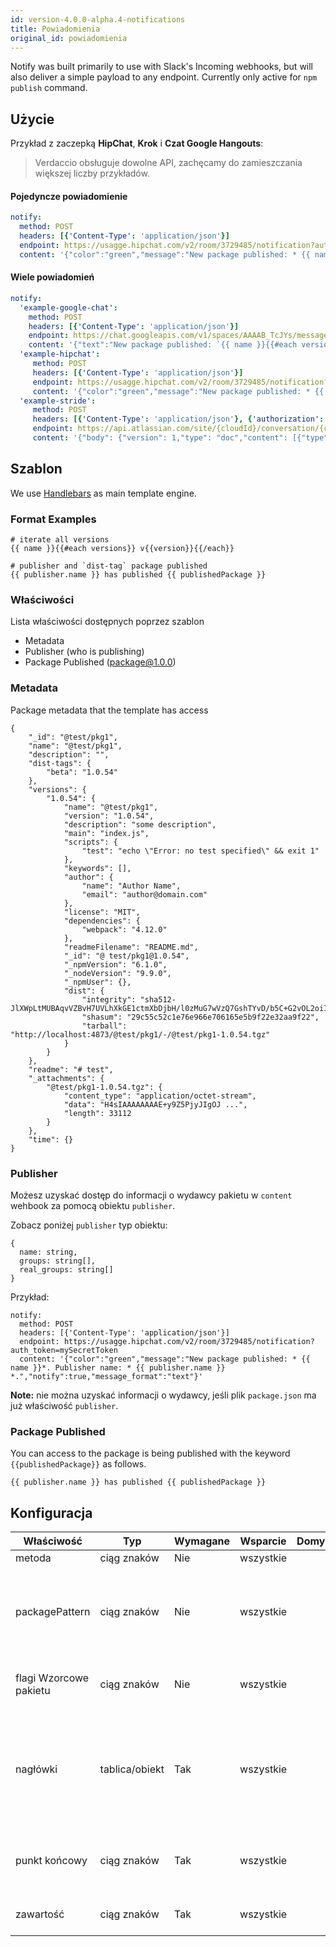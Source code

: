 ```yaml
---
id: version-4.0.0-alpha.4-notifications
title: Powiadomienia
original_id: powiadomienia
---
```


Notify was built primarily to use with Slack's Incoming webhooks, but will also deliver a simple payload to any endpoint. Currently only active for `npm publish` command.

## Użycie

Przykład z zaczepką **HipChat**, **Krok** i **Czat Google Hangouts**:

> Verdaccio obsługuje dowolne API, zachęcamy do zamieszczania większej liczby przykładów.

#### Pojedyncze powiadomienie

```yaml
notify:
  method: POST
  headers: [{'Content-Type': 'application/json'}]
  endpoint: https://usagge.hipchat.com/v2/room/3729485/notification?auth_token=mySecretToken
  content: '{"color":"green","message":"New package published: * {{ name }}*","notify":true,"message_format":"text"}'
```

#### Wiele powiadomień

```yaml
notify:
  'example-google-chat':
    method: POST
    headers: [{'Content-Type': 'application/json'}]
    endpoint: https://chat.googleapis.com/v1/spaces/AAAAB_TcJYs/messages?key=myKey&token=myToken
    content: '{"text":"New package published: `{{ name }}{{#each versions}} v{{version}}{{/each}}`"}'
  'example-hipchat':
     method: POST
     headers: [{'Content-Type': 'application/json'}]
     endpoint: https://usagge.hipchat.com/v2/room/3729485/notification?auth_token=mySecretToken
     content: '{"color":"green","message":"New package published: * {{ name }}*","notify":true,"message_format":"text"}'
  'example-stride':
     method: POST
     headers: [{'Content-Type': 'application/json'}, {'authorization': 'Bearer secretToken'}]
     endpoint: https://api.atlassian.com/site/{cloudId}/conversation/{conversationId}/message
     content: '{"body": {"version": 1,"type": "doc","content": [{"type": "paragraph","content": [{"type": "text","text": "New package published: * {{ name }}* Publisher name: * {{ publisher.name }}"}]}]}}'     
```

## Szablon

We use [Handlebars](https://handlebarsjs.com/) as main template engine.

### Format Examples

    # iterate all versions
    {{ name }}{{#each versions}} v{{version}}{{/each}}
    
    # publisher and `dist-tag` package published
    {{ publisher.name }} has published {{ publishedPackage }}
    

### Właściwości

Lista właściwości dostępnych poprzez szablon

* Metadata
* Publisher (who is publishing)
* Package Published (package@1.0.0)

### Metadata

Package metadata that the template has access

    {
        "_id": "@test/pkg1",
        "name": "@test/pkg1",
        "description": "",
        "dist-tags": {
            "beta": "1.0.54"
        },
        "versions": {
            "1.0.54": {
                "name": "@test/pkg1",
                "version": "1.0.54",
                "description": "some description",
                "main": "index.js",
                "scripts": {
                    "test": "echo \"Error: no test specified\" && exit 1"
                },
                "keywords": [],
                "author": {
                    "name": "Author Name",
                    "email": "author@domain.com"
                },
                "license": "MIT",
                "dependencies": {
                    "webpack": "4.12.0"
                },
                "readmeFilename": "README.md",
                "_id": "@ test/pkg1@1.0.54",
                "_npmVersion": "6.1.0",
                "_nodeVersion": "9.9.0",
                "_npmUser": {},
                "dist": {
                    "integrity": "sha512-JlXWpLtMUBAqvVZBvH7UVLhXkGE1ctmXbDjbH/l0zMuG7wVzQ7GshTYvD/b5C+G2vOL2oiIS1RtayA/kKkTwKw==",
                    "shasum": "29c55c52c1e76e966e706165e5b9f22e32aa9f22",
                    "tarball": "http://localhost:4873/@test/pkg1/-/@test/pkg1-1.0.54.tgz"
                }
            }
        },
        "readme": "# test",
        "_attachments": {
            "@test/pkg1-1.0.54.tgz": {
                "content_type": "application/octet-stream",
                "data": "H4sIAAAAAAAAE+y9Z5PjyJIgOJ ...",
                "length": 33112
            }
        },
        "time": {}
    }
    

### Publisher

Możesz uzyskać dostęp do informacji o wydawcy pakietu w `content` wehbook za pomocą obiektu `publisher`.

Zobacz poniżej `publisher` typ obiektu:

    {
      name: string,
      groups: string[],
      real_groups: string[]
    }
    

Przykład:

    notify:
      method: POST
      headers: [{'Content-Type': 'application/json'}]
      endpoint: https://usagge.hipchat.com/v2/room/3729485/notification?auth_token=mySecretToken
      content: '{"color":"green","message":"New package published: * {{ name }}*. Publisher name: * {{ publisher.name }} *.","notify":true,"message_format":"text"}'
    

**Note:** nie można uzyskać informacji o wydawcy, jeśli plik `package.json` ma już właściwość `publisher`.

### Package Published

You can access to the package is being published with the keyword `{{publishedPackage}}` as follows.

    {{ publisher.name }} has published {{ publishedPackage }}
    

## Konfiguracja

| Właściwość             | Typ            | Wymagane | Wsparcie  | Domyślne | Opis                                                                                                           |
| ---------------------- | -------------- | -------- | --------- | -------- | -------------------------------------------------------------------------------------------------------------- |
| metoda                 | ciąg znaków    | Nie      | wszystkie |          | HTTP verb                                                                                                      |
| packagePattern         | ciąg znaków    | Nie      | wszystkie |          | Uruchom to powiadomienie jedynie, jeśli nazwa pakietu pasuje do zwrotu regularnego                             |
| flagi Wzorcowe pakietu | ciąg znaków    | Nie      | wszystkie |          | Wszelkie flagi używane z regularnym zwrotem                                                                    |
| nagłówki               | tablica/obiekt | Tak      | wszystkie |          | Jeśli ten punkt końcowy wymaga określonych nagłówków, ustaw je tutaj według szyku klucza: obiekty wartościowe. |
| punkt końcowy          | ciąg znaków    | Tak      | wszystkie |          | ustaw punkt końcowy adresu URL dla tego połączenia                                                             |
| zawartość              | ciąg znaków    | Tak      | wszystkie |          | dowolne zwroty [Handlebar](https://handlebarsjs.com/)                                                          |